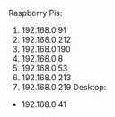 Raspberry Pis:
1. 192.168.0.91
2. 192.168.0.212
3. 192.168.0.190
4. 192.168.0.8
5. 192.168.0.53
6. 192.168.0.213 
7. 192.168.0.219
Desktop:
- 192.168.0.41